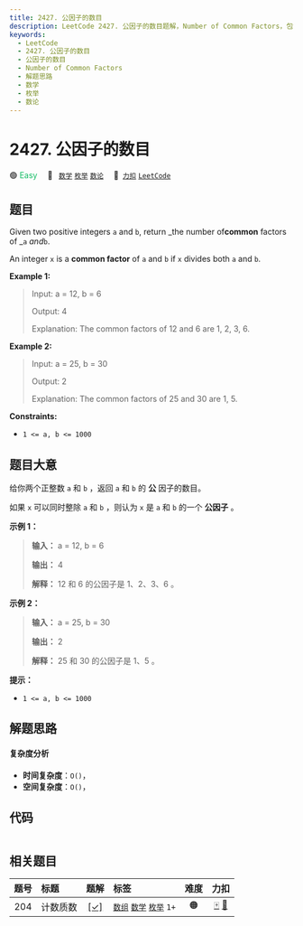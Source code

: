 ```yaml
---
title: 2427. 公因子的数目
description: LeetCode 2427. 公因子的数目题解，Number of Common Factors，包含解题思路、复杂度分析以及完整的 JavaScript 代码实现。
keywords:
  - LeetCode
  - 2427. 公因子的数目
  - 公因子的数目
  - Number of Common Factors
  - 解题思路
  - 数学
  - 枚举
  - 数论
---
```


# 2427. 公因子的数目

🟢 <font color=#15bd66>Easy</font>&emsp; 🔖&ensp; [`数学`](/tag/math.md) [`枚举`](/tag/enumeration.md) [`数论`](/tag/number-theory.md)&emsp; 🔗&ensp;[`力扣`](https://leetcode.cn/problems/number-of-common-factors) [`LeetCode`](https://leetcode.com/problems/number-of-common-factors)

## 题目

Given two positive integers `a` and `b`, return _the number of**common**
factors of _`a` _and_`b`.

An integer `x` is a **common factor** of `a` and `b` if `x` divides both `a`
and `b`.



**Example 1:**

> Input: a = 12, b = 6
> 
> Output: 4
> 
> Explanation: The common factors of 12 and 6 are 1, 2, 3, 6.

**Example 2:**

> Input: a = 25, b = 30
> 
> Output: 2
> 
> Explanation: The common factors of 25 and 30 are 1, 5.

**Constraints:**

  * `1 <= a, b <= 1000`


## 题目大意

给你两个正整数 `a` 和 `b` ，返回 `a` 和 `b` 的 **公** 因子的数目。

如果 `x` 可以同时整除 `a` 和 `b` ，则认为 `x` 是 `a` 和 `b` 的一个 **公因子** 。



**示例 1：**

> 
> 
> 
> 
> 
> **输入：** a = 12, b = 6
> 
> **输出：** 4
> 
> **解释：** 12 和 6 的公因子是 1、2、3、6 。
> 
> 

**示例 2：**

> 
> 
> 
> 
> 
> **输入：** a = 25, b = 30
> 
> **输出：** 2
> 
> **解释：** 25 和 30 的公因子是 1、5 。



**提示：**

  * `1 <= a, b <= 1000`


## 解题思路

#### 复杂度分析

- **时间复杂度**：`O()`，
- **空间复杂度**：`O()`，

## 代码

```javascript

```

## 相关题目

<!-- prettier-ignore -->
| 题号 | 标题 | 题解 | 标签 | 难度 | 力扣 |
| :------: | :------ | :------: | :------ | :------: | :------: |
| 204 | 计数质数 | [[✓]](/problem/0204.md) |  [`数组`](/tag/array.md) [`数学`](/tag/math.md) [`枚举`](/tag/enumeration.md) `1+` | 🟠 | [🀄️](https://leetcode.cn/problems/count-primes) [🔗](https://leetcode.com/problems/count-primes) |